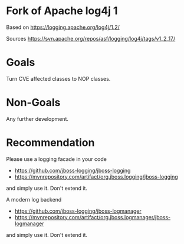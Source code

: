 Fork of Apache log4j 1
========================

Based on https://logging.apache.org/log4j/1.2/

Sources https://svn.apache.org/repos/asf/logging/log4j/tags/v1_2_17/

Goals
========================
Turn CVE affected classes to NOP classes.

Non-Goals
========================
Any further development. 

Recommendation
========================
Please use a logging facade in your code

* https://github.com/jboss-logging/jboss-logging
* https://mvnrepository.com/artifact/org.jboss.logging/jboss-logging

and simply use it. Don't extend it.

A modern log backend

* https://github.com/jboss-logging/jboss-logmanager
* https://mvnrepository.com/artifact/org.jboss.logmanager/jboss-logmanager

and simply use it. Don't extend it.
